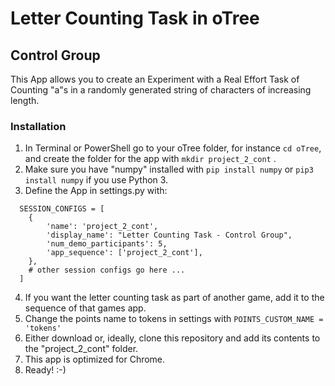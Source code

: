 # Letter Counting Task in oTree
 ## Control Group
This App allows you to create an Experiment with a Real Effort Task of Counting "a"s in a randomly generated string of characters of increasing length.

### Installation

1. In Terminal or PowerShell go to your oTree folder, for instance ```cd oTree```, and create the folder for the app with ```mkdir project_2_cont``` .
1. Make sure you have "numpy" installed with ```pip install numpy``` or ```pip3 install numpy``` if you use Python 3.
1. Define the App in settings.py with:
~~~
  SESSION_CONFIGS = [
    {
        'name': 'project_2_cont',
        'display_name': "Letter Counting Task - Control Group",
        'num_demo_participants': 5,
        'app_sequence': ['project_2_cont'],
    },
    # other session configs go here ...
  ]
~~~
4. If you want the letter counting task as part of another game, add it to the sequence of that games app.
1. Change the points name to tokens in settings with ```POINTS_CUSTOM_NAME = 'tokens'```
1. Either download or, ideally, clone this repository and add its contents to the "project_2_cont" folder.
1. This app is optimized for Chrome.
1. Ready! :-)
